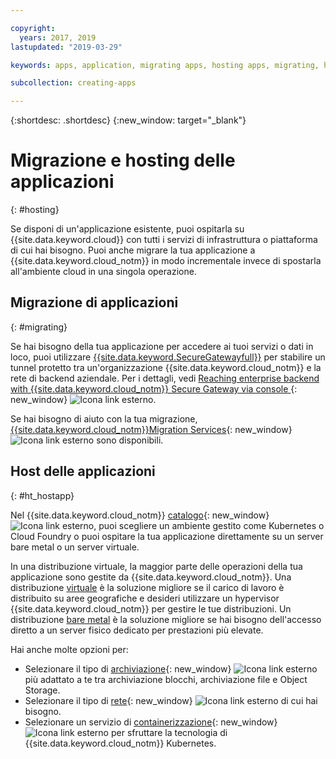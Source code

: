 ```yaml
---

copyright:
  years: 2017, 2019
lastupdated: "2019-03-29"

keywords: apps, application, migrating apps, hosting apps, migrating, hosting, migration

subcollection: creating-apps

---
```


{:shortdesc: .shortdesc}
{:new_window: target="_blank"}

# Migrazione e hosting delle applicazioni
{: #hosting}

Se disponi di un'applicazione esistente, puoi ospitarla su {{site.data.keyword.cloud}} con tutti i servizi di infrastruttura o piattaforma di cui hai bisogno. Puoi anche migrare la tua applicazione a {{site.data.keyword.cloud_notm}} in modo incrementale invece di spostarla all'ambiente cloud in una singola operazione.

## Migrazione di applicazioni
{: #migrating}

Se hai bisogno della tua applicazione per accedere ai tuoi servizi o dati in loco, puoi utilizzare [{{site.data.keyword.SecureGatewayfull}}](/docs/services/SecureGateway?topic=securegateway-getting-started-with-sg#getting-started-with-sg) per stabilire un tunnel protetto tra un'organizzazione {{site.data.keyword.cloud_notm}} e la rete di backend aziendale. Per i dettagli, vedi [Reaching enterprise backend with {{site.data.keyword.cloud_notm}} Secure Gateway via console ](https://developer.ibm.com/bluemix/2015/04/01/reaching-enterprise-backend-bluemix-secure-gateway/){: new_window} ![Icona link esterno](../icons/launch-glyph.svg "Icona link esterno").

Se hai bisogno di aiuto con la tua migrazione, [{{site.data.keyword.cloud_notm}}Migration Services](https://www.ibm.com/cloud/migration-services){: new_window} ![Icona link esterno](../icons/launch-glyph.svg "Icona link esterno") sono disponibili.

## Host delle applicazioni
{: #ht_hostapp}

Nel {{site.data.keyword.cloud_notm}} [catalogo](https://{DomainName}/catalog/?taxonomyNavigation=apps){: new_window} ![Icona link esterno](../icons/launch-glyph.svg "Icona link esterno"), puoi scegliere un ambiente gestito come Kubernetes o Cloud Foundry o puoi ospitare la tua applicazione direttamente su un server bare metal o un server virtuale.

In una distribuzione virtuale, la maggior parte delle operazioni della tua applicazione sono gestite da {{site.data.keyword.cloud_notm}}. Una distribuzione [virtuale](/docs/vsi?topic=virtual-servers-about-virtual-servers#about-virtual-servers) è la soluzione migliore se il carico di lavoro è distribuito su aree geografiche e desideri utilizzare un hypervisor {{site.data.keyword.cloud_notm}} per gestire le tue distribuzioni. Un distribuzione [bare metal](/docs/bare-metal?topic=bare-metal-bm-getting-started#getting-started) è la soluzione migliore se hai bisogno dell'accesso diretto a un server fisico dedicato per prestazioni più elevate.

Hai anche molte opzioni per:
* Selezionare il tipo di [archiviazione](https://{DomainName}/catalog/?taxonomyNavigation=apps&category=slstorage){: new_window} ![Icona link esterno](../icons/launch-glyph.svg "Icona link esterno") più adattato a te tra archiviazione blocchi, archiviazione file e Object Storage.
* Selezionare il tipo di [rete](https://{DomainName}/catalog/?taxonomyNavigation=apps&category=slnetwork){: new_window} ![Icona link esterno](../icons/launch-glyph.svg "Icona link esterno") di cui hai bisogno.
* Selezionare un servizio di [containerizzazione](https://{DomainName}/catalog/?taxonomyNavigation=apps&category=containers){: new_window} ![Icona link esterno](../icons/launch-glyph.svg "Icona link esterno") per sfruttare la tecnologia di {{site.data.keyword.cloud_notm}} Kubernetes.

